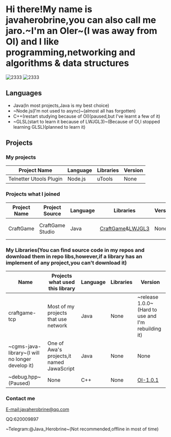 # Hi there!My name is javaherobrine,you can also call me jaro.~I'm an OIer~(I was away from OI) and I like programming,networking and algorithms & data structures

![2333](https://github-readme-stats-89dq8p8qw.vercel.app/api/top-langs/?username=javaherobrine)
![2333](https://github-readme-stats-89dq8p8qw.vercel.app/api?username=javaherobrine&show_icons=true&count_private=true)

## Languages
- Java(In most projects,Java is my best choice)
- ~Node.js(I'm not used to async)~(almost all has forgotten)
- C++(restart studying because of OI)(paused,but I've learnt a few of it)
- ~GLSL(start to learn it because of LWJGL3)~(Because of OI,I stopped learning GLSL)(planned to learn it)
## Projects
### My projects
|Project Name|Language|Libraries|Version|
|-------|---|------|----|
|Telnetter Utools Plugin|Node.js|uTools|None|
### Projects what I joined
|Project Name|Project Source|Language|Libraries|Version|Status|
|-------|----------------|---|------|----|-------|
|CraftGame|CraftGame Studio|Java|[CraftGame](https://github.com/LovelyZeeiam/CraftGame)&[LWJGL3](https://www.lwjgl.org/)|None|Merging and Developing|
### My Libraries(You can find source code in my repos and download them in repo libs,however,if a library has an implement of any project,you can't download it)
|Name|Projects what used this library|Language|Libraries|Version|
|----|-------------------------------|--------|---------|-------|
|craftgame-tcp|Most of my projects that use network|Java|None|~release 1.0.0~(Hard to use and I'm rebuilding it)|
|~cgms-java-library~(I will no longer develop it)|One of Awa's projects,it named JawaScript|Java|None|None|
|~debug.hpp~(Paused)|None|C++|None|[OI-1.0.1](https://github.com/javaherobrine/OI/blob/main/debug.hpp)|
### Contact me
[E-mail:javaherobrine@qq.com](mailto:javaherobrine@qq.com)

QQ:620009897

~Telegram:@Java_Herobrine~(Not recommended,offline in most of time)
